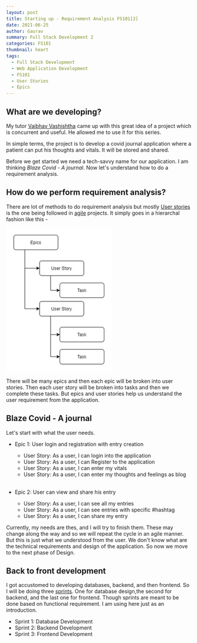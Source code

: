```yaml
---
layout: post
title: Starting up - Requirement Analysis FS101[2]
date: 2021-06-25
author: Gaurav
summary: Full Stack Development 2
categories: FS101
thumbnail: heart
tags:
  - Full Stack Development
  - Web Application Development
  - FS101
  - User Stories
  - Epics
---
```


## What are we developing?

My tutor [Vaibhav Vashishtha][4] came up with this great idea of a project which is concurrent and useful. He allowed me to use it for this series.

In simple terms, the project is to develop a covid journal application where a patient can put his thoughts and vitals. It will be stored and shared.

Before we get started we need a tech-savvy name for our application. I am thinking _Blaze Covid - A journal_. Now let's understand how to do a requirement analysis.

## How do we perform requirement analysis?

There are lot of methods to do requirement analysis but mostly [User stories][1] is the one being followed in [agile][2] projects. It simply goes in a hierarchal fashion like this -

![Epic archetecture](/assets/images/user-story.jpg)

There will be many epics and then each epic will be broken into user stories. Then each user story will be broken into tasks and then we complete these tasks. But epics and user stories help us understand the user requirement from the application.

## Blaze Covid - A journal

Let's start with what the user needs.

- Epic 1: User login and registration with entry creation

  - User Story: As a user, I can login into the application
  - User Story: As a user, I can Register to the application
  - User Story: As a user, I can enter my vitals
  - User Story: As a user, I can enter my thoughts and feelings as blog
    <br/><br/>

- Epic 2: User can view and share his entry
  - User Story: As a user, I can see all my entries
  - User Story: As a user, I can see entries with specific #hashtag
  - User Story: As a user, I can share my entry

Currently, my needs are thes, and I will try to finish them. These may change along the way and so we will repeat the cycle in an agile manner. But this is just what we understood from the user. We don't know what are the technical requirements and design of the application. So now we move to the next phase of Design.

## Back to front development

I got accustomed to developing databases, backend, and then frontend. So I will be doing three [sprints][3]. One for database design,the second for backend, and the last one for frontend. Though sprints are meant to be done based on functional requirement. I am using here just as an introduction.

- Sprint 1: Database Development
- Sprint 2: Backend Development
- Sprint 3: Frontend Development

[1]: https://www.atlassian.com/agile/project-management/user-stories
[2]: https://www.atlassian.com/agile/manifesto
[3]: https://www.atlassian.com/agile/scrum/sprints
[4]: https://www.linkedin.com/in/vvashishtha/
